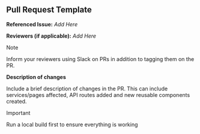 ## Pull Request Template

**Referenced Issue:** _Add Here_

**Reviewers (if applicable):** _Add Here_

> [!NOTE]
> Inform your reviewers using Slack on PRs in addition to tagging them on the PR.

**Description of changes**

Include a brief description of changes in the PR. This can include services/pages affected, API routes added and new reusable components created.

> [!IMPORTANT]
> Run a local build first to ensure everything is working
